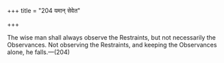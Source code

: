 +++
title = "204 यमान् सेवेत"

+++

The wise man shall always observe the Restraints, but not necessarily the Observances. Not observing the Restraints, and keeping the Observances alone, he falls.—(204) 